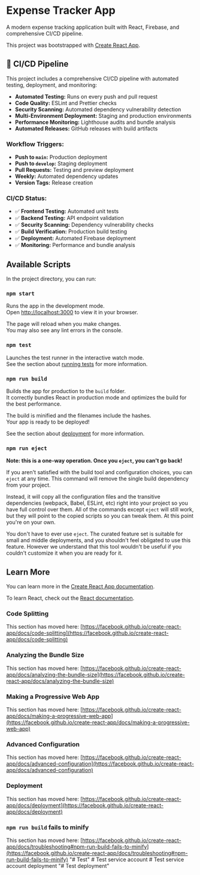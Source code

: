 # Expense Tracker App

A modern expense tracking application built with React, Firebase, and comprehensive CI/CD pipeline.

This project was bootstrapped with [Create React App](https://github.com/facebook/create-react-app).

## 🚀 CI/CD Pipeline

This project includes a comprehensive CI/CD pipeline with automated testing, deployment, and monitoring:

- **Automated Testing:** Runs on every push and pull request
- **Code Quality:** ESLint and Prettier checks
- **Security Scanning:** Automated dependency vulnerability detection
- **Multi-Environment Deployment:** Staging and production environments
- **Performance Monitoring:** Lighthouse audits and bundle analysis
- **Automated Releases:** GitHub releases with build artifacts

### Workflow Triggers:
- **Push to `main`:** Production deployment
- **Push to `develop`:** Staging deployment
- **Pull Requests:** Testing and preview deployment
- **Weekly:** Automated dependency updates
- **Version Tags:** Release creation

### CI/CD Status:
- ✅ **Frontend Testing:** Automated unit tests
- ✅ **Backend Testing:** API endpoint validation
- ✅ **Security Scanning:** Dependency vulnerability checks
- ✅ **Build Verification:** Production build testing
- ✅ **Deployment:** Automated Firebase deployment
- ✅ **Monitoring:** Performance and bundle analysis

## Available Scripts

In the project directory, you can run:

### `npm start`

Runs the app in the development mode.\
Open [http://localhost:3000](http://localhost:3000) to view it in your browser.

The page will reload when you make changes.\
You may also see any lint errors in the console.

### `npm test`

Launches the test runner in the interactive watch mode.\
See the section about [running tests](https://facebook.github.io/create-react-app/docs/running-tests) for more information.

### `npm run build`

Builds the app for production to the `build` folder.\
It correctly bundles React in production mode and optimizes the build for the best performance.

The build is minified and the filenames include the hashes.\
Your app is ready to be deployed!

See the section about [deployment](https://facebook.github.io/create-react-app/docs/deployment) for more information.

### `npm run eject`

**Note: this is a one-way operation. Once you `eject`, you can't go back!**

If you aren't satisfied with the build tool and configuration choices, you can `eject` at any time. This command will remove the single build dependency from your project.

Instead, it will copy all the configuration files and the transitive dependencies (webpack, Babel, ESLint, etc) right into your project so you have full control over them. All of the commands except `eject` will still work, but they will point to the copied scripts so you can tweak them. At this point you're on your own.

You don't have to ever use `eject`. The curated feature set is suitable for small and middle deployments, and you shouldn't feel obligated to use this feature. However we understand that this tool wouldn't be useful if you couldn't customize it when you are ready for it.

## Learn More

You can learn more in the [Create React App documentation](https://facebook.github.io/create-react-app/docs/getting-started).

To learn React, check out the [React documentation](https://reactjs.org/).

### Code Splitting

This section has moved here: [https://facebook.github.io/create-react-app/docs/code-splitting](https://facebook.github.io/create-react-app/docs/code-splitting)

### Analyzing the Bundle Size

This section has moved here: [https://facebook.github.io/create-react-app/docs/analyzing-the-bundle-size](https://facebook.github.io/create-react-app/docs/analyzing-the-bundle-size)

### Making a Progressive Web App

This section has moved here: [https://facebook.github.io/create-react-app/docs/making-a-progressive-web-app](https://facebook.github.io/create-react-app/docs/making-a-progressive-web-app)

### Advanced Configuration

This section has moved here: [https://facebook.github.io/create-react-app/docs/advanced-configuration](https://facebook.github.io/create-react-app/docs/advanced-configuration)

### Deployment

This section has moved here: [https://facebook.github.io/create-react-app/docs/deployment](https://facebook.github.io/create-react-app/docs/deployment)

### `npm run build` fails to minify

This section has moved here: [https://facebook.github.io/create-react-app/docs/troubleshooting#npm-run-build-fails-to-minify](https://facebook.github.io/create-react-app/docs/troubleshooting#npm-run-build-fails-to-minify)
"# Test" 
#   T e s t   s e r v i c e   a c c o u n t  
 #   T e s t   s e r v i c e   a c c o u n t   d e p l o y m e n t  
 "# Test deployment"  
